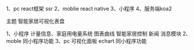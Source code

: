 1、pc  react框架 ssr
2、moblie react native 
3、小程序
4、服务端koa2

主题 智能家居可视化表盘

1、小程序 计量信息、家庭用电量系统 图表曲线 智能家居控制 新闻 消息模块 
2、moble 同小程序功能
3、pc 可视化面板 echart 同小程序功能


